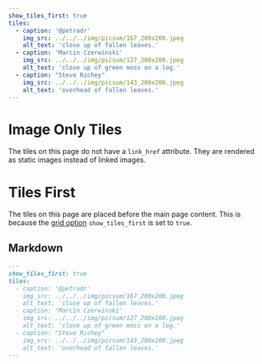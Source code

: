 ```yaml
---
show_tiles_first: true
tiles:
  - caption: '@petradr'
    img_src: ../../../img/picsum/167_200x200.jpeg
    alt_text: 'close up of fallen leaves.'
  - caption: 'Marcin Czerwinski'
    img_src: ../../../img/picsum/127_200x200.jpeg
    alt_text: 'close up of green moss on a log.'
  - caption: "Steve Richey"
    img_src: ../../../img/picsum/143_200x200.jpeg
    alt_text: 'overhead of fallen leaves.'
---
```


# Image Only Tiles 
The tiles on this page do not have a `link_href` attribute.  They are rendered as static images instead of linked images.

# Tiles First
The tiles on this page are placed before the main page content.  This is because the [grid option](../grid.md) `show_tiles_first` is set to `true`.

 
## Markdown

```markdown
---
show_tiles_first: true
tiles:
  - caption: '@petradr'
    img_src: ../../../img/picsum/167_200x200.jpeg
    alt_text: 'close up of fallen leaves.'
  - caption: 'Marcin Czerwinski'
    img_src: ../../../img/picsum/127_200x200.jpeg
    alt_text: 'close up of green moss on a log.'
  - caption: "Steve Richey"
    img_src: ../../../img/picsum/143_200x200.jpeg
    alt_text: 'overhead of fallen leaves.'
---
```